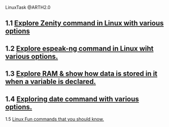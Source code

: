 LinuxTask @ARTH2.0

1.1 [Explore Zenity command in Linux with various options](https://parthsingh562k.medium.com/make-simple-graphical-shell-scripts-with-zenity-on-linux-b9cbad95257c)
---
1.2 [Explore espeak-ng command in Linux wiht various options.](https://parthsingh562k.medium.com/understanding-about-espeak-ng-in-linux-and-trying-different-commands-of-espeak-ng-637773c01c)
---
1.3 [Explore RAM & show how data is stored in it when a variable is declared.](https://parthsingh562k.medium.com/how-to-read-data-that-is-stored-in-ram-fc5d0ce00dfb)
---
1.4 [Exploring date command with various options.](https://parthsingh562k.medium.com/explore-date-command-and-with-options-and-try-to-use-every-option-and-create-a-simple-document-for-5a7dc44a3735)
---
1.5 [Linux Fun commands that you should know.](https://parthsingh562k.medium.com/funny-commands-in-linux-that-you-should-try-62d198e555e5)
